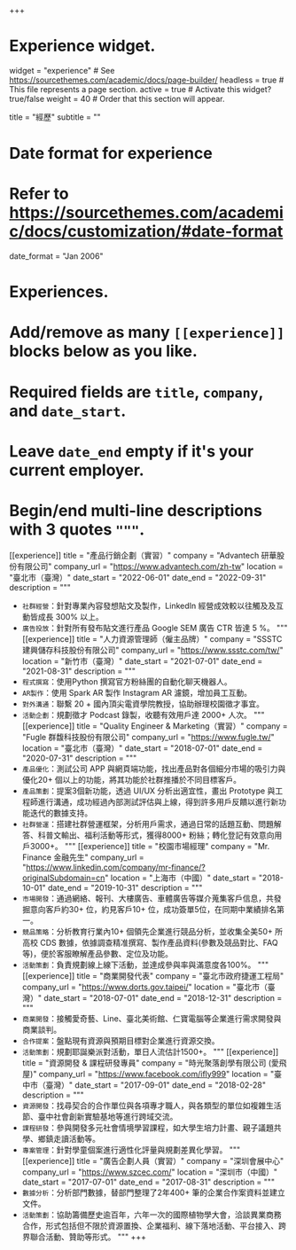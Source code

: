 +++
# Experience widget.
widget = "experience"  # See https://sourcethemes.com/academic/docs/page-builder/
headless = true  # This file represents a page section.
active = true  # Activate this widget? true/false
weight = 40  # Order that this section will appear.

title = "經歷"
subtitle = ""

# Date format for experience
#   Refer to https://sourcethemes.com/academic/docs/customization/#date-format
date_format = "Jan 2006"

# Experiences.
#   Add/remove as many `[[experience]]` blocks below as you like.
#   Required fields are `title`, `company`, and `date_start`.
#   Leave `date_end` empty if it's your current employer.
#   Begin/end multi-line descriptions with 3 quotes `"""`.
[[experience]]
  title = "產品行銷企劃（實習）"
  company = "Advantech 研華股份有限公司"
  company_url = "https://www.advantech.com/zh-tw"
  location = "臺北市（臺灣）"
  date_start = "2022-06-01"
  date_end = "2022-09-31"
  description = """
  * `社群經營`：針對專業內容發想貼文及製作，LinkedIn 經營成效較以往觸及及互動皆成長 300% 以上。
  * `廣告投放`：針對所有發布貼文進行產品 Google SEM 廣告 CTR 皆達 5 %。
  """
[[experience]]
  title = "人力資源管理師（僱主品牌）"
  company = "SSSTC 建興儲存科技股份有限公司"
  company_url = "https://www.ssstc.com/tw/"
  location = "新竹市（臺灣）"
  date_start = "2021-07-01"
  date_end = "2021-08-31"
  description = """
  * `程式撰寫`：使用Python 撰寫官方粉絲團的自動化聊天機器人。
  * `AR製作`：使用 Spark AR 製作 Instagram AR 濾鏡，增加員工互動。
  * `對外溝通`：聯繫 20 + 國內頂尖電資學院教授，協助辦理校園徵才事宜。
  * `活動企劃`：規劃徵才 Podcast 錄製，收聽有效用戶達 2000+ 人次。
    """
[[experience]]
  title = "Quality Engineer & Marketing（實習）"
  company = "Fugle 群馥科技股份有限公司"
  company_url = "https://www.fugle.tw/"
  location = "臺北市（臺灣）"
  date_start = "2018-07-01"
  date_end = "2020-07-31"
  description = """
  * `產品優化`：測試公司 APP 與網頁端功能，找出產品對各個細分市場的吸引力與優化20+ 個以上的功能，將其功能於社群推播於不同目標客戶。
  * `產品策劃`：提案3個新功能，透過 UI/UX 分析出適宜性，畫出 Prototype 與工程師進行溝通，成功經過內部測試評估與上線，得到許多用戶反饋以進行新功能迭代的數據支持。
  * `社群營運`：搭建社群營運框架，分析用戶需求，通過日常的話題互動、問題解答、科普文輸出、福利活動等形式，獲得8000+ 粉絲；轉化登記有效意向用戶3000+。
  """
[[experience]]
  title = "校園市場經理"
  company = "Mr. Finance 金融先生"
  company_url = "https://www.linkedin.com/company/mr-finance/?originalSubdomain=cn"
  location = "上海市（中國）"
  date_start = "2018-10-01"
  date_end = "2019-10-31"
  description = """
  * `市場開發`：通過網絡、報刊、大樓廣告、車體廣告等媒介蒐集客戶信息，共發掘意向客戶約30+ 位，約見客戶10+ 位，成功簽單5位，在同期中業績排名第一。
  * `競品策略`：分析教育行業內10+ 個領先企業進行競品分析，並收集全美50+ 所高校 CDS 數據，依據調查精准撰寫、製作產品資料(參數及競品對比、FAQ 等)，便於客服瞭解產品參數、定位及功能。
  * `活動策劃`：負責規劃線上線下活動，並達成參與率與滿意度各100%。
  """
[[experience]]
  title = "商業開發代表"
  company = "臺北市政府捷運工程局"
  company_url = "https://www.dorts.gov.taipei/"
  location = "臺北市（臺灣）"
  date_start = "2018-07-01"
  date_end = "2018-12-31"
  description = """
  * `商業開發`：接觸愛奇藝、Line、臺北美術館、仁寶電腦等企業進行需求開發與商業談判。
  * `合作提案`：盤點現有資源與預期目標對企業進行資源交換。
  * `活動策劃`：規劃耶誕樂派對活動，單日人流估計1500+。
  """
[[experience]]
  title = "資源開發 & 課程研發專員"
  company = "時光聚落創學有限公司 (愛飛屋)"
  company_url = "https://www.facebook.com/ifly999"
  location = "臺中市（臺灣）"
  date_start = "2017-09-01"
  date_end = "2018-02-28"
  description = """
  * `資源開發`：找尋契合的合作單位與各項專才職人，與各類型的單位如複雜生活節、臺中社會創新實驗基地等進行跨域交流。
  * `課程研發`：參與開發多元社會情境學習課程，如大學生培力計畫、親子議題共學、鄉鎮走讀活動等。
  * `專案管理`：針對學童個案進行適性化評量與規劃差異化學習。
  """
[[experience]]
  title = "廣告企劃人員（實習）"
  company = "深圳會展中心"
  company_url = "https://www.szcec.com/"
  location = "深圳市（中國）"
  date_start = "2017-07-01"
  date_end = "2017-08-31"
  description = """
  * `數據分析`：分析部門數據，替部門整理了2年400+ 筆的企業合作案資料並建立文件。
  * `活動策劃`：協助籌備歷史逾百年，六年⼀次的國際植物學⼤會，洽談異業商務合作，形式包括但不限於資源置換、企業福利、線下落地活動、平台接入、跨界聯合活動、贊助等形式。
  """
+++
